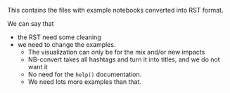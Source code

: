 This contains the files with example notebooks converted into RST format.

We can say that
* the RST need some cleaning
* we need to change the examples.
    * The visualization can only be for the mix and/or new impacts
    * NB-convert takes all hashtags and turn it into titles, and we do not want it
    * No need for the `help()` documentation.
    * We need lots more examples than that.
